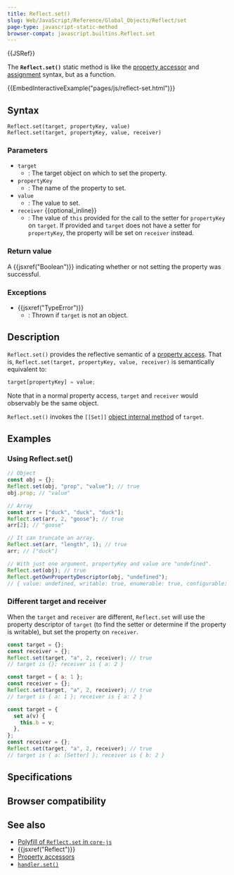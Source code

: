```yaml
---
title: Reflect.set()
slug: Web/JavaScript/Reference/Global_Objects/Reflect/set
page-type: javascript-static-method
browser-compat: javascript.builtins.Reflect.set
---
```


{{JSRef}}

The **`Reflect.set()`** static method is like the [property accessor](/Web/JavaScript/Reference/Operators/Property_accessors) and [assignment](/Web/JavaScript/Reference/Operators/Assignment) syntax, but as a function.

{{EmbedInteractiveExample("pages/js/reflect-set.html")}}

## Syntax

```js-nolint
Reflect.set(target, propertyKey, value)
Reflect.set(target, propertyKey, value, receiver)
```

### Parameters

- `target`
  - : The target object on which to set the property.
- `propertyKey`
  - : The name of the property to set.
- `value`
  - : The value to set.
- `receiver` {{optional_inline}}
  - : The value of `this` provided for the call to the setter for `propertyKey` on `target`. If provided and `target` does not have a setter for `propertyKey`, the property will be set on `receiver` instead.

### Return value

A {{jsxref("Boolean")}} indicating whether or not setting the property was successful.

### Exceptions

- {{jsxref("TypeError")}}
  - : Thrown if `target` is not an object.

## Description

`Reflect.set()` provides the reflective semantic of a [property access](/Web/JavaScript/Reference/Operators/Property_accessors). That is, `Reflect.set(target, propertyKey, value, receiver)` is semantically equivalent to:

```js
target[propertyKey] = value;
```

Note that in a normal property access, `target` and `receiver` would observably be the same object.

`Reflect.set()` invokes the `[[Set]]` [object internal method](/Web/JavaScript/Reference/Global_Objects/Proxy#object_internal_methods) of `target`.

## Examples

### Using Reflect.set()

```js
// Object
const obj = {};
Reflect.set(obj, "prop", "value"); // true
obj.prop; // "value"

// Array
const arr = ["duck", "duck", "duck"];
Reflect.set(arr, 2, "goose"); // true
arr[2]; // "goose"

// It can truncate an array.
Reflect.set(arr, "length", 1); // true
arr; // ["duck"]

// With just one argument, propertyKey and value are "undefined".
Reflect.set(obj); // true
Reflect.getOwnPropertyDescriptor(obj, "undefined");
// { value: undefined, writable: true, enumerable: true, configurable: true }
```

### Different target and receiver

When the `target` and `receiver` are different, `Reflect.set` will use the property descriptor of `target` (to find the setter or determine if the property is writable), but set the property on `receiver`.

```js
const target = {};
const receiver = {};
Reflect.set(target, "a", 2, receiver); // true
// target is {}; receiver is { a: 2 }

const target = { a: 1 };
const receiver = {};
Reflect.set(target, "a", 2, receiver); // true
// target is { a: 1 }; receiver is { a: 2 }

const target = {
  set a(v) {
    this.b = v;
  },
};
const receiver = {};
Reflect.set(target, "a", 2, receiver); // true
// target is { a: [Setter] }; receiver is { b: 2 }
```

## Specifications



## Browser compatibility



## See also

- [Polyfill of `Reflect.set` in `core-js`](https://github.com/zloirock/core-js#ecmascript-reflect)
- {{jsxref("Reflect")}}
- [Property accessors](/Web/JavaScript/Reference/Operators/Property_accessors)
- [`handler.set()`](/Web/JavaScript/Reference/Global_Objects/Proxy/Proxy/set)
